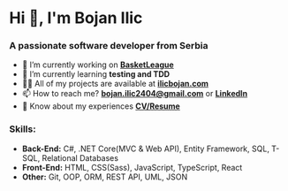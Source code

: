 <h1>Hi 👋, I'm Bojan Ilic</h1>
<h3>A passionate software developer from Serbia</h3>

- 🔭 I’m currently working on [**BasketLeague**](https://github.com/ilicbojan/basket-league)
- 🌱 I’m currently learning **testing and TDD**
- 👨‍💻 All of my projects are available at [**ilicbojan.com**](https://ilicbojan.com)
- 📫 How to reach me? **bojan.ilic2404@gmail.com** or [**LinkedIn**](https://www.linkedin.com/in/ilic-bojan/)
- 📄 Know about my experiences [**CV/Resume**](link)

<h3 align="left">Skills:</h3>

- **Back-End:** C#, .NET Core(MVC & Web API), Entity Framework, SQL, T-SQL, Relational Databases
- **Front-End:** HTML, CSS(Sass), JavaScript, TypeScript, React
- **Other:** Git, OOP, ORM, REST API, UML, JSON
